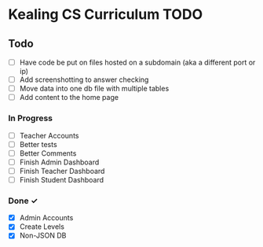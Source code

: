 # Kealing CS Curriculum TODO

## Todo

- [ ] Have code be put on files hosted on a subdomain (aka a different port or ip)
- [ ] Add screenshotting to answer checking
- [ ] Move data into one db file with multiple tables
- [ ] Add content to the home page

### In Progress

- [ ] Teacher Accounts
- [ ] Better tests
- [ ] Better Comments
- [ ] Finish Admin Dashboard
- [ ] Finish Teacher Dashboard
- [ ] Finish Student Dashboard

### Done ✓

- [x] Admin Accounts
- [x] Create Levels
- [x] Non-JSON DB  
